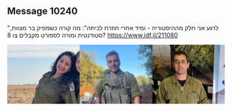 ## Message 10240

"לרגע אני חלק מההיסטוריה - ומיד אחרי חוזרת לכיתה":
מה קורה כשמפיק בר מצוות, סטודנטית ומורה לספורט מקבלים צו 8?
https://www.idf.il/211080

![Photo](10240/10240_photo.jpg)
